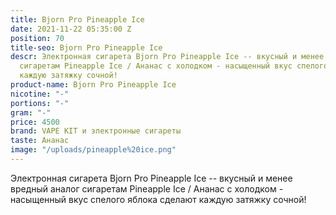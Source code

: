 ```yaml
---
title: Bjorn Pro Pineapple Ice
date: 2021-11-22 05:35:00 Z
position: 70
title-seo: Bjorn Pro Pineapple Ice
descr: Электронная сигарета Bjorn Pro Pineapple Ice -- вкусный и менее вредный аналог
  сигаретам Pineapple Ice / Ананас с холодком - насыщенный вкус спелого яблока сделают
  каждую затяжку сочной!
product-name: Bjorn Pro Pineapple Ice
nicotine: "-"
portions: "-"
gram: "-"
price: 4500
brand: VAPE KIT и электронные сигареты
taste: Ананас
image: "/uploads/pineapple%20ice.png"
---
```


Электронная сигарета Bjorn Pro Pineapple Ice -- вкусный и менее вредный аналог сигаретам Pineapple Ice / Ананас с холодком - насыщенный вкус спелого яблока сделают каждую затяжку сочной!